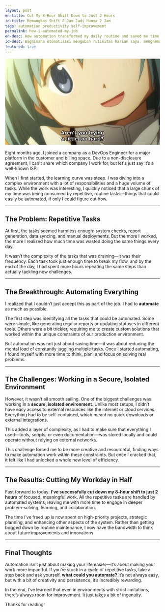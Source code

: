 ```yaml
---
layout: post
en-title: Cut My 8-Hour Shift Down to Just 2 Hours
id-title: Memangkas Shift 8 Jam Jadi Hanya 2 Jam
tags: automation productivity self-improvement
permalink: how-i-automated-my-job
en-desc: How automation transformed my daily routine and saved me time, making my work more impactful and enjoyable.
id-desc: Bagaimana otomatisasi mengubah rutinitas harian saya, menghemat waktu, dan membuat pekerjaan jadi lebih bermakna serta menyenangkan.
featured: true
---
```


![Too Tired?](assets/img/481c05c7690691d91d914993db586754e01036d7ed386a0a021a30c7038f455f.webp)

Eight months ago, I joined a company as a DevOps Engineer for a major platform in the customer and billing space. Due to a non-disclosure agreement, I can't share which company I work for, but let's just say it’s a well-known ISP.

When I first started, the learning curve was steep. I was diving into a complex environment with a lot of responsibilities and a huge volume of tasks. While the work was interesting, I quickly noticed that a large chunk of my time was being consumed by repetitive, routine tasks—things that could easily be automated, if only I could figure out how.

---

## The Problem: Repetitive Tasks

At first, the tasks seemed harmless enough: system checks, report generation, data syncing, and manual deployments. But the more I worked, the more I realized how much time was wasted doing the same things every day.

It wasn’t the complexity of the tasks that was draining—it was their frequency. Each task took just enough time to break my flow, and by the end of the day, I had spent more hours repeating the same steps than actually tackling new challenges.

---

## The Breakthrough: Automating Everything

I realized that I couldn’t just accept this as part of the job. I had to **automate** as much as possible.

The first step was identifying all the tasks that could be automated. Some were simple, like generating regular reports or updating statuses in different tools. Others were a bit trickier, requiring me to create custom solutions that worked within the unique constraints of our production environment.

But automation was not just about saving time—it was about reducing the mental load of constantly juggling multiple tasks. Once I started automating, I found myself with more time to think, plan, and focus on solving real problems.

---

## The Challenges: Working in a Secure, Isolated Environment

However, it wasn’t all smooth sailing. One of the biggest challenges was working in a **secure, isolated environment**. Unlike most setups, I didn’t have easy access to external resources like the internet or cloud services. Everything had to be self-contained, which meant no quick downloads or external integrations.

This added a layer of complexity, as I had to make sure that everything I used—tools, scripts, or even documentation—was stored locally and could operate without relying on external networks.

This challenge forced me to be more creative and resourceful, finding ways to make automation work within these constraints. But once I cracked that, it felt like I had unlocked a whole new level of efficiency.

---

## The Results: Cutting My Workday in Half

Fast forward to today: **I’ve successfully cut down my 8-hour shift to just 2 hours** of focused, meaningful work. All the repetitive tasks are handled by automated systems, leaving me with more time to engage in deeper problem-solving, learning, and collaboration.

The time I’ve freed up is now spent on high-priority projects, strategic planning, and enhancing other aspects of the system. Rather than getting bogged down by routine maintenance, I now have the bandwidth to think about future improvements and innovations.

---

## Final Thoughts

Automation isn’t just about making your life easier—it’s about making your work more impactful. If you’re stuck in a cycle of repetitive tasks, take a step back and ask yourself, **what could you automate?** It’s not always easy, but with a bit of creativity and persistence, it’s incredibly rewarding.

In the end, I’ve learned that even in environments with strict limitations, there’s always room for improvement. It just takes a bit of ingenuity.

Thanks for reading!
